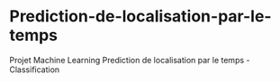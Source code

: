 # Prediction-de-localisation-par-le-temps
Projet Machine Learning Prediction de localisation par le temps - Classification 
